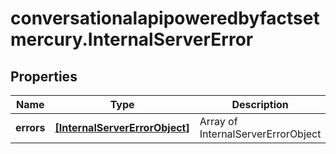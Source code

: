 # conversationalapipoweredbyfactsetmercury.InternalServerError

## Properties

Name | Type | Description | Notes
------------ | ------------- | ------------- | -------------
**errors** | [**[InternalServerErrorObject]**](InternalServerErrorObject.md) | Array of InternalServerErrorObject | 


